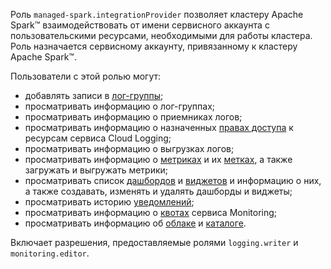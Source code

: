 Роль `managed-spark.integrationProvider` позволяет кластеру Apache Spark™ взаимодействовать от имени сервисного аккаунта с пользовательскими ресурсами, необходимыми для работы кластера. Роль назначается сервисному аккаунту, привязанному к кластеру Apache Spark™.

Пользователи с этой ролью могут:
* добавлять записи в [лог-группы](../../logging/concepts/log-group.md);
* просматривать информацию о лог-группах;
* просматривать информацию о приемниках логов;
* просматривать информацию о назначенных [правах доступа](../../iam/concepts/access-control/index.md) к ресурсам сервиса Cloud Logging;
* просматривать информацию о выгрузках логов;
* просматривать информацию о [метриках](../../monitoring/concepts/data-model.md#metric) и их [метках](../../monitoring/concepts/data-model.md#label), а также загружать и выгружать метрики;
* просматривать список [дашбордов](../../monitoring/concepts/visualization/dashboard.md) и [виджетов](../../monitoring/concepts/visualization/widget.md) и информацию о них, а также создавать, изменять и удалять дашборды и виджеты;
* просматривать историю [уведомлений](../../monitoring/concepts/alerting/notification-channel.md);
* просматривать информацию о [квотах](../../monitoring/concepts/limits.md#monitoring-quotas) сервиса Monitoring;
* просматривать информацию об [облаке](../../resource-manager/concepts/resources-hierarchy.md#cloud) и [каталоге](../../resource-manager/concepts/resources-hierarchy.md#folder).

Включает разрешения, предоставляемые ролями `logging.writer` и `monitoring.editor`.
